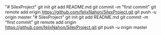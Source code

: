 "# SilexProject"  git init git add README.md git commit -m "first commit" git remote add origin https://github.com/felixNahon/SilexProject.git git push -u origin master
"# SilexProject"  git init git add README.md git commit -m "first commit" git remote add origin https://github.com/felixNahon/SilexProject.git git push -u origin master
